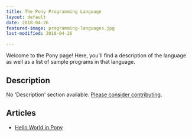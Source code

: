 ```yaml
---
title: The Pony Programming Language
layout: default
date: 2018-04-26
featured-image: programming-languages.jpg
last-modified: 2018-04-26

---
```


Welcome to the Pony page! Here, you'll find a description of the language as well as a list of sample programs in that language.

## Description

No 'Description' section available. [Please consider contributing](https://github.com/TheRenegadeCoder/sample-programs-website).

## Articles

- [Hello World in Pony](https://sampleprograms.io/projects/hello-world/pony)